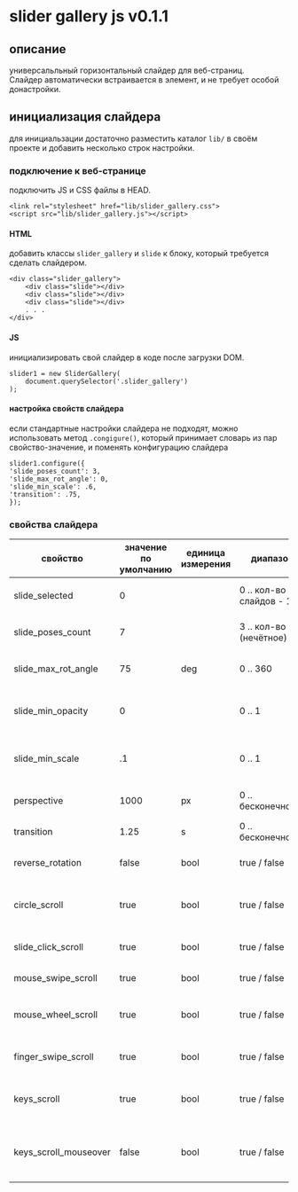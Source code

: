 
# slider gallery js v0.1.1


## описание 

универсальльный горизонтальный слайдер для веб-страниц.  
Слайдер автоматически встраивается в элемент, и не требует особой донастройки.  


## инициализация слайдера 

для инициальзации достаточно разместить каталог `lib/` в своём проекте и добавить несколько строк настройки.

### подключение к веб-странице 

подключить JS и CSS файлы в HEAD.

	<link rel="stylesheet" href="lib/slider_gallery.css">
	<script src="lib/slider_gallery.js"></script>

#### HTML 

добавить классы `slider_gallery` и `slide` к блоку, который требуется сделать слайдером.

	<div class="slider_gallery">
		<div class="slide"></div>
		<div class="slide"></div>
		<div class="slide"></div>
		. . .	
	</div>

#### JS 

инициализировать свой слайдер в коде после загрузки DOM.

	slider1 = new SliderGallery(
		document.querySelector('.slider_gallery')
	);

#### настройка свойств слайдера

если стандартные настройки слайдера не подходят, можно использовать метод `.congigure()`, который принимает словарь из пар свойство-значение, и поменять конфигурацию слайдера

	slider1.configure({
    'slide_poses_count': 3,
    'slide_max_rot_angle': 0,
    'slide_min_scale': .6,
    'transition': .75,
	});

### свойства слайдера
| свойство							| значение по умолчанию	| единица измерения	| диапазон											| описание																								|
|-----------------------|-----------------------|-------------------|-------------------------------|---------------------------------------------------------|
| slide_selected				| 0											| 									| 0 .. кол-во слайдов - 1				| номер активного слайда																	|
| slide_poses_count			| 7											| 									| 3 .. кол-во сл. (нечётное)		| количество отображаемых слайдов													|
| slide_max_rot_angle		| 75										| deg								| 0 .. 360											| максимальный угол поворота слайда												|
| slide_min_opacity			| 0											| 									| 0 .. 1												| минимальная прозрачность крайних слайдов								|
| slide_min_scale				| .1										| 									| 0 .. 1												| минимальный масштаб крайних слайдов											|
| perspective						| 1000									| px								| 0 .. бесконечность						| глубина перспективы искажения 3d												|
| transition						| 1.25									| s									| 0 .. бесконечность						| время анимации																					|
| reverse_rotation			| false									| bool							| true / false									| изменить направление вращения														|
| circle_scroll					| true									| bool							| true / false									| разрешить пролистывание слайдера по кругу								|
| slide_click_scroll		| true									| bool							| true / false									| разрешить перелистывать кликом													|
| mouse_swipe_scroll		| true									| bool							| true / false									| разрешить свайпы мышью																	|
| mouse_wheel_scroll		| true									| bool							| true / false									| разрешить перелистывать прокруткой мыши									|
| finger_swipe_scroll		| true									| bool							| true / false									| разрешить свайпы пальцами																|
| keys_scroll						| true									| bool							| true / false									| разрешить переключение стрелками клавиатуры							|
| keys_scroll_mouseover	| false									|	bool							|	true / false									| прокручивать стрелками только если курсор над слайдером	|